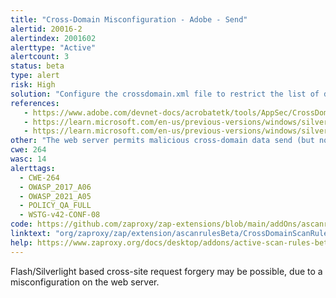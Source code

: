 ```yaml
---
title: "Cross-Domain Misconfiguration - Adobe - Send"
alertid: 20016-2
alertindex: 2001602
alerttype: "Active"
alertcount: 3
status: beta
type: alert
risk: High
solution: "Configure the crossdomain.xml file to restrict the list of domains that are allowed to make cross-domain send (but not necessarily read) requests to this web server, using <allow-http-request-headers-from domain=\"example.com\" headers=\"Authorization,X-Blahh\">. You should only grant access to \"*\" (all domains) if you are certain that this service is not vulnerable to Cross Site Request Forgery (CSRF) attacks."
references:
   - https://www.adobe.com/devnet-docs/acrobatetk/tools/AppSec/CrossDomain_PolicyFile_Specification.pdf
   - https://learn.microsoft.com/en-us/previous-versions/windows/silverlight/dotnet-windows-silverlight/cc197955(v=vs.95)
   - https://learn.microsoft.com/en-us/previous-versions/windows/silverlight/dotnet-windows-silverlight/cc838250(v=vs.95)
other: "The web server permits malicious cross-domain data send (but not necessarily read) requests originating from Flash/Silverlight components served from any third party domain, to this domain. If the victim user is logged into this service, the malicious send requests are processed using the privileges of the victim, and can result in Cross Site Request Forgery (CSRF) type attacks, via the victims web browser. This is particularly likely to be an issue if a Cookie based session implementation is in use."
cwe: 264
wasc: 14
alerttags: 
  - CWE-264
  - OWASP_2017_A06
  - OWASP_2021_A05
  - POLICY_QA_FULL
  - WSTG-v42-CONF-08
code: https://github.com/zaproxy/zap-extensions/blob/main/addOns/ascanrulesBeta/src/main/java/org/zaproxy/zap/extension/ascanrulesBeta/CrossDomainScanRule.java
linktext: "org/zaproxy/zap/extension/ascanrulesBeta/CrossDomainScanRule.java"
help: https://www.zaproxy.org/docs/desktop/addons/active-scan-rules-beta/#id-20016
---
```

Flash/Silverlight based cross-site request forgery may be possible, due to a misconfiguration on the web server.

